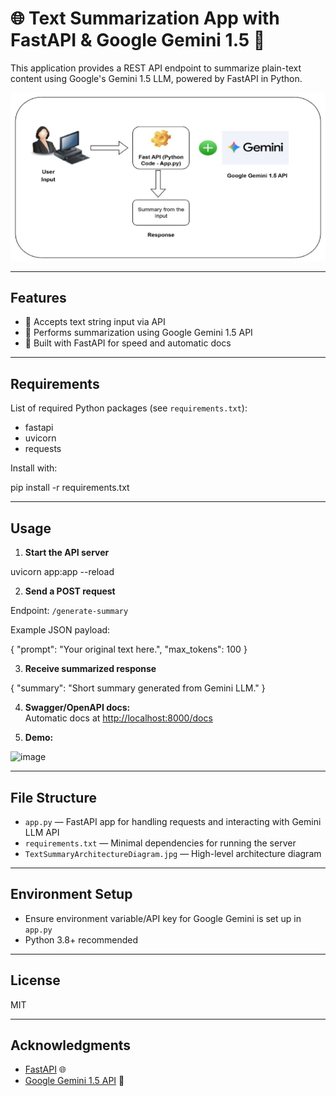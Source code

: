 # 🌐 Text Summarization App with FastAPI & Google Gemini 1.5 🚀

This application provides a REST API endpoint to summarize plain-text content using Google's Gemini 1.5 LLM, powered by FastAPI in Python.

![Text Summarization Architecture](TextSummaryArchitectureDiagram.jpg)

---

## Features

- 📝 Accepts text string input via API
- 🤖 Performs summarization using Google Gemini 1.5 API
- 🚀 Built with FastAPI for speed and automatic docs

---

## Requirements

List of required Python packages (see `requirements.txt`):

- fastapi
- uvicorn
- requests

Install with:

pip install -r requirements.txt


---

## Usage

1. **Start the API server**

uvicorn app:app --reload


2. **Send a POST request**

Endpoint: `/generate-summary`

Example JSON payload:

{
"prompt": "Your original text here.",
"max_tokens": 100
}


3. **Receive summarized response**

{
"summary": "Short summary generated from Gemini LLM."
}

4. **Swagger/OpenAPI docs:**  
Automatic docs at [http://localhost:8000/docs](http://localhost:8000/docs)

5. **Demo:**

<img width="887" height="513" alt="image" src="https://github.com/user-attachments/assets/3cdee5fa-2470-4807-a0dc-534ab0d4fc74" />


---

## File Structure

- `app.py` — FastAPI app for handling requests and interacting with Gemini LLM API
- `requirements.txt` — Minimal dependencies for running the server
- `TextSummaryArchitectureDiagram.jpg` — High-level architecture diagram

---

## Environment Setup

- Ensure environment variable/API key for Google Gemini is set up in `app.py`
- Python 3.8+ recommended

---

## License

MIT

---

## Acknowledgments

- [FastAPI](https://fastapi.tiangolo.com/) 🌐
- [Google Gemini 1.5 API](https://ai.google.dev/) 🤖
